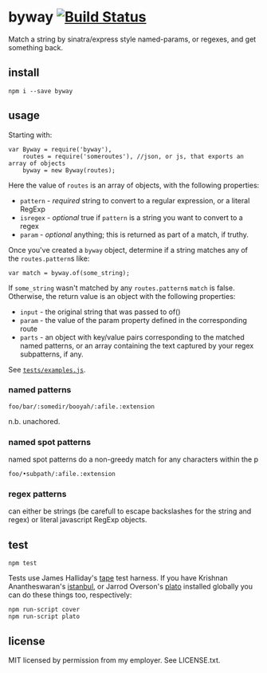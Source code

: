 byway [![Build Status](https://travis-ci.org/isao/byway.png)](https://travis-ci.org/isao/byway)
=====
Match a string by sinatra/express style named-params, or regexes, and get something back.

install
-------
    npm i --save byway

usage
-----
Starting with:

    var Byway = require('byway'),
        routes = require('someroutes'), //json, or js, that exports an array of objects
        byway = new Byway(routes);

Here the value of `routes` is an array of objects, with the following properties:

* `pattern` - *required* string to convert to a regular expression, or a literal RegExp
* `isregex` - *optional* true if `pattern` is a string you want to convert to a regex
* `param` - *optional* anything; this is returned as part of a match, if truthy.

Once you've created a `byway` object, determine if a string matches any of the `routes.pattern`s like:

    var match = byway.of(some_string);

If `some_string` wasn't matched by any `routes.pattern`s `match` is false. Otherwise, the return value is an object with the following properties:

* `input` - the original string that was passed to of()
* `param` - the value of the param property defined in the corresponding route
* `parts` - an object with key/value pairs corresponding to the matched named patterns, or an array containing the text captured by your regex subpatterns, if any.

See [`tests/examples.js`](tests/examples.js).

### named patterns

    foo/bar/:somedir/booyah/:afile.:extension

n.b. unachored.

### named spot patterns

named spot patterns do a non-greedy match for any characters within the p

    foo/•subpath/:afile.:extension

### regex patterns

can either be strings (be carefull to escape backslashes for the string and regex) or literal javascript RegExp objects.


test
----
    npm test

Tests use James Halliday's [tape](https://github.com/substack/tape/) test harness. If you have Krishnan Anantheswaran's [istanbul](https://github.com/gotwarlost/istanbul/), or Jarrod Overson's [plato](https://github.com/jsoverson/plato) installed globally you can do these things too, respectively:

    npm run-script cover
    npm run-script plato

license
-------
MIT licensed by permission from my employer. See LICENSE.txt.
